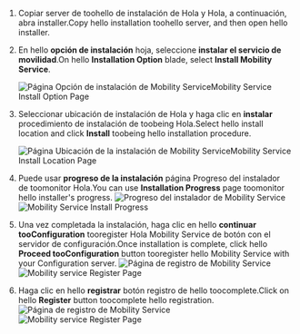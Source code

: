 1. <span data-ttu-id="8546d-101">Copiar server de toohello de instalación de Hola y Hola, a continuación, abra installer.</span><span class="sxs-lookup"><span data-stu-id="8546d-101">Copy hello installation toohello server, and then open hello installer.</span></span>
2. <span data-ttu-id="8546d-102">En hello **opción de instalación** hoja, seleccione **instalar el servicio de movilidad**.</span><span class="sxs-lookup"><span data-stu-id="8546d-102">On hello **Installation Option** blade, select **Install Mobility Service**.</span></span>

    ![<span data-ttu-id="8546d-103">Página Opción de instalación de Mobility Service</span><span class="sxs-lookup"><span data-stu-id="8546d-103">Mobility Service Install Option Page</span></span> ](./media/site-recovery-install-mob-svc-gui/mobility1.png)
3. <span data-ttu-id="8546d-104">Seleccionar ubicación de instalación de Hola y haga clic en **instalar** procedimiento de instalación de toobeing Hola.</span><span class="sxs-lookup"><span data-stu-id="8546d-104">Select hello install location  and click **Install** toobeing hello installation procedure.</span></span>

    ![<span data-ttu-id="8546d-105">Página Ubicación de la instalación de Mobility Service</span><span class="sxs-lookup"><span data-stu-id="8546d-105">Mobility Service Install Location Page</span></span> ](./media/site-recovery-install-mob-svc-gui/mobility2.png)
4. <span data-ttu-id="8546d-106">Puede usar **progreso de la instalación** página Progreso del instalador de toomonitor Hola.</span><span class="sxs-lookup"><span data-stu-id="8546d-106">You can use **Installation Progress** page toomonitor hello installer's progress.</span></span>
    <span data-ttu-id="8546d-107">![Progreso del instalador de Mobility Service](./media/site-recovery-install-mob-svc-gui/mobility3.png)</span><span class="sxs-lookup"><span data-stu-id="8546d-107">![Mobility Service Install Progress ](./media/site-recovery-install-mob-svc-gui/mobility3.png)</span></span>

5. <span data-ttu-id="8546d-108">Una vez completada la instalación, haga clic en hello **continuar tooConfiguration** tooregister Hola Mobility Service de botón con el servidor de configuración.</span><span class="sxs-lookup"><span data-stu-id="8546d-108">Once installation is complete, click hello **Proceed tooConfiguration** button tooregister hello Mobility Service with your Configuration server.</span></span>
    <span data-ttu-id="8546d-109">![Página de registro de Mobility Service ](./media/site-recovery-install-mob-svc-gui/mobility4.png)</span><span class="sxs-lookup"><span data-stu-id="8546d-109">![Mobility service Register Page ](./media/site-recovery-install-mob-svc-gui/mobility4.png)</span></span>

6. <span data-ttu-id="8546d-110">Haga clic en hello **registrar** botón registro de hello toocomplete.</span><span class="sxs-lookup"><span data-stu-id="8546d-110">Click on hello **Register** button toocomplete hello registration.</span></span>
    <span data-ttu-id="8546d-111">![Página de registro de Mobility Service ](./media/site-recovery-install-mob-svc-gui/mobility5.png)</span><span class="sxs-lookup"><span data-stu-id="8546d-111">![Mobility service Register Page ](./media/site-recovery-install-mob-svc-gui/mobility5.png)</span></span>
